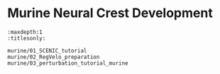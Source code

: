 # Murine Neural Crest Development

```{toctree}
:maxdepth:1
:titlesonly:

murine/01_SCENIC_tutorial
murine/02_RegVelo_preparation
murine/03_perturbation_tutorial_murine

```


